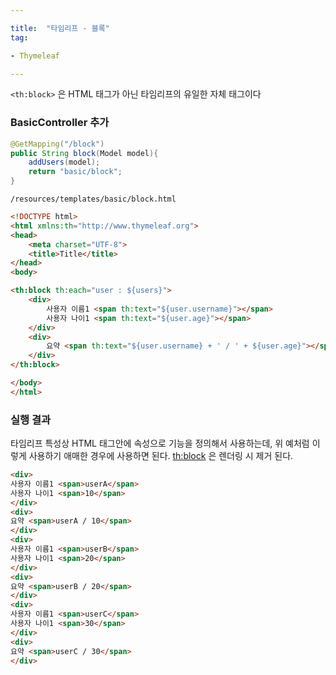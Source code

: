 ```yaml
---

title:  "타임리프 - 블록"
tag:

- Thymeleaf

---
```


`<th:block>` 은 HTML 태그가 아닌 타임리프의 유일한 자체 태그이다

### BasicController 추가

```java
@GetMapping("/block")
public String block(Model model){
	addUsers(model);
	return "basic/block"; 
}
```

`/resources/templates/basic/block.html`

```html
<!DOCTYPE html>
<html xmlns:th="http://www.thymeleaf.org">
<head>
	<meta charset="UTF-8">
	<title>Title</title>
</head>
<body>

<th:block th:each="user : ${users}">
	<div>
		사용자 이름1 <span th:text="${user.username}"></span>
		사용자 나이1 <span th:text="${user.age}"></span>
	</div>
	<div>
		요약 <span th:text="${user.username} + ' / ' + ${user.age}"></span>
	</div>
</th:block>

</body>
</html>
```

### 실행 결과

타임리프 특성상 HTML 태그안에 속성으로 기능을 정의해서 사용하는데, 위 예처럼 이렇게 사용하기 애매한 경우에 사용하면 된다. <th:block> 은 렌더링 시 제거 된다.

```html
<div>
사용자 이름1 <span>userA</span>
사용자 나이1 <span>10</span>
</div>
<div>
요약 <span>userA / 10</span>
</div>
<div>
사용자 이름1 <span>userB</span>
사용자 나이1 <span>20</span>
</div>
<div>
요약 <span>userB / 20</span>
</div>
<div>
사용자 이름1 <span>userC</span>
사용자 나이1 <span>30</span>
</div>
<div>
요약 <span>userC / 30</span>
</div>
```
